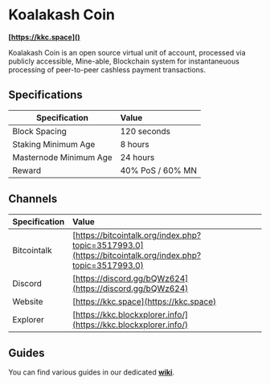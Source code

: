 # Koalakash Coin
**[https://kkc.space]()**

Koalakash Coin is an open source virtual unit of account, processed via publicly accessible, Mine-able, Blockchain system for instantaneuous processing of peer-to-peer cashless payment transactions.

## Specifications


| Specification          | Value             |
| ---------------------- |:------------------|
| Block Spacing          | 120 seconds       |
| Staking Minimum Age    | 8 hours           |
| Masternode Minimum Age | 24 hours          |
| Reward                 | 40% PoS / 60% MN  |

## Channels

| Specification | Value             |
| ------------- |:------------------|
| Bitcointalk   | [https://bitcointalk.org/index.php?topic=3517993.0](https://bitcointalk.org/index.php?topic=3517993.0)       |
| Discord       | [https://discord.gg/bQWz624](https://discord.gg/bQWz624) |
| Website       | [https://kkc.space](https://kkc.space) |
| Explorer      | [https://kkc.blockxplorer.info/](https://kkc.blockxplorer.info/)

## Guides
You can find various guides in our dedicated **[wiki](https://github.com/ausmcc/kkc/wiki)**.


